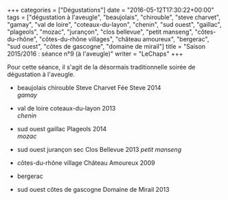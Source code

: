 +++
categories = ["Dégustations"]
date = "2016-05-12T17:30:22+00:00"
tags = ["dégustation à l'aveugle", "beaujolais", "chirouble", "steve charvet", "gamay", "val de loire", "coteaux-du-layon", "chenin", "sud ouest", "gaillac",  "plageols", "mozac", "jurançon", "clos bellevue", "petit manseng", "côtes-du-rhône", "côtes-du-rhône villages", "château amoureux", "bergerac", "sud ouest", "côtes de gascogne", "domaine de mirail"]
title = "Saison 2015/2016 : séance n°9 (à l'aveugle)"
writer = "LeChaps"
+++

Pour cette séance, il s'agit de la désormais traditionnelle soirée de dégustation à l'aveugle.

* beaujolais chirouble Steve Charvet Fée Steve 2014  
_gamay_

* val de loire coteaux-du-layon 2013  
_chenin_

* sud ouest gaillac Plageols 2014  
_mozac_

* sud ouest jurançon sec Clos Bellevue 2013
_petit manseng_

* côtes-du-rhône village Château Amoureux 2009

* bergerac

* sud ouest côtes de gascogne Domaine de Mirail 2013
